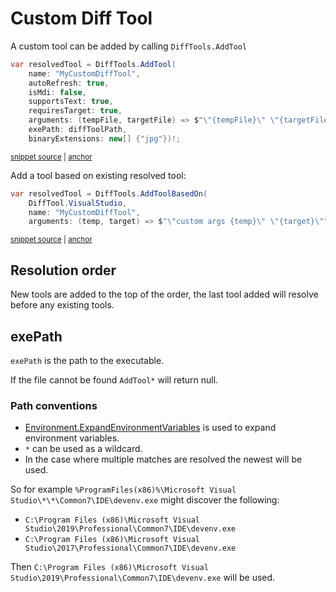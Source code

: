 <!--
GENERATED FILE - DO NOT EDIT
This file was generated by [MarkdownSnippets](https://github.com/SimonCropp/MarkdownSnippets).
Source File: /docs/mdsource/diff-tool.custom.source.md
To change this file edit the source file and then run MarkdownSnippets.
-->

# Custom Diff Tool

A custom tool can be added by calling `DiffTools.AddTool`

<!-- snippet: AddTool -->
<a id='snippet-addtool'/></a>
```cs
var resolvedTool = DiffTools.AddTool(
    name: "MyCustomDiffTool",
    autoRefresh: true,
    isMdi: false,
    supportsText: true,
    requiresTarget: true,
    arguments: (tempFile, targetFile) => $"\"{tempFile}\" \"{targetFile}\"",
    exePath: diffToolPath,
    binaryExtensions: new[] {"jpg"})!;
```
<sup><a href='/src/DiffEngine.Tests/DiffToolsTest.cs#L23-L33' title='File snippet `addtool` was extracted from'>snippet source</a> | <a href='#snippet-addtool' title='Navigate to start of snippet `addtool`'>anchor</a></sup>
<!-- endsnippet -->

Add a tool based on existing resolved tool:

<!-- snippet: AddToolBasedOn -->
<a id='snippet-addtoolbasedon'/></a>
```cs
var resolvedTool = DiffTools.AddToolBasedOn(
    DiffTool.VisualStudio,
    name: "MyCustomDiffTool",
    arguments: (temp, target) => $"\"custom args {temp}\" \"{target}\"");
```
<sup><a href='/src/DiffEngine.Tests/DiffToolsTest.cs#L62-L67' title='File snippet `addtoolbasedon` was extracted from'>snippet source</a> | <a href='#snippet-addtoolbasedon' title='Navigate to start of snippet `addtoolbasedon`'>anchor</a></sup>
<!-- endsnippet -->


## Resolution order

New tools are added to the top of the order, the last tool added will resolve before any existing tools.


## exePath

`exePath` is the path to the executable.

If the file cannot be found `AddTool*` will return null.


### Path conventions

 * [Environment.ExpandEnvironmentVariables](https://docs.microsoft.com/en-us/dotnet/api/system.environment.expandenvironmentvariables) is used to expand environment variables.
 * `*` can be used as a wildcard.
 * In the case where multiple matches are resolved the newest will be used.

So for example `%ProgramFiles(x86)%\Microsoft Visual Studio\*\*\Common7\IDE\devenv.exe` might discover the following:

 * `C:\Program Files (x86)\Microsoft Visual Studio\2019\Professional\Common7\IDE\devenv.exe`
 * `C:\Program Files (x86)\Microsoft Visual Studio\2017\Professional\Common7\IDE\devenv.exe`

Then `C:\Program Files (x86)\Microsoft Visual Studio\2019\Professional\Common7\IDE\devenv.exe` will be used.

